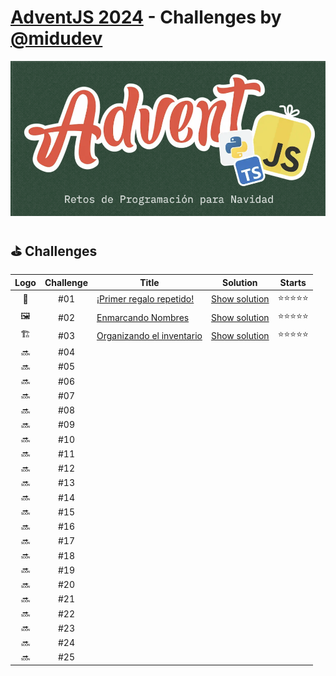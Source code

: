 # [AdventJS 2024][adventjs] - Challenges by [@midudev][midudev]

![AdventJS 2024][adventjs-logo]

## ⛳ Challenges
| Logo | Challenge | Title                                  | Solution                          | Starts   |
| :--: | :-------: | -------------------------------------  | :-------------------------------: | :------: |
| 🎁   | #01       | [¡Primer regalo repetido!][01]         | [Show solution](./challenges/01/) | ⭐️⭐️⭐️⭐️⭐️ |
| 🖼️   | #02       | [Enmarcando Nombres][02]               | [Show solution](./challenges/02/) | ⭐️⭐️⭐️⭐️⭐️ |
| 🏗️   | #03       | [Organizando el inventario][03]        | [Show solution](./challenges/03/) | ⭐️⭐️⭐️⭐️⭐️ |
| 🔜   | #04       | [][04]                                 | [](./challenges/04/)              |        |
| 🔜   | #05       | [][05]                                 | [](./challenges/05/)              |        |
| 🔜   | #06       | [][06]                                 | [](./challenges/06/)              |        |
| 🔜   | #07       | [][07]                                 | [](./challenges/07/)              |        |
| 🔜   | #08       | [][08]                                 | [](./challenges/08/)              |        |
| 🔜   | #09       | [][09]                                 | [](./challenges/09/)              |        |
| 🔜   | #10       | [][10]                                 | [](./challenges/10/)              |        |
| 🔜   | #11       | [][11]                                 | [](./challenges/11/)              |        |
| 🔜   | #12       | [][12]                                 | [](./challenges/12/)              |        |
| 🔜   | #13       | [][13]                                 | [](./challenges/13/)              |        |
| 🔜   | #14       | [][14]                                 | [](./challenges/14/)              |        |
| 🔜   | #15       | [][15]                                 | [](./challenges/15/)              |        |
| 🔜   | #16       | [][16]                                 | [](./challenges/16/)              |        |
| 🔜   | #17       | [][17]                                 | [](./challenges/17/)              |        |
| 🔜   | #18       | [][18]                                 | [](./challenges/18/)              |        |
| 🔜   | #19       | [][19]                                 | [](./challenges/19/)              |        |
| 🔜   | #20       | [][20]                                 | [](./challenges/20/)              |        |
| 🔜   | #21       | [][21]                                 | [](./challenges/21/)              |        |
| 🔜   | #22       | [][22]                                 | [](./challenges/22/)              |        |
| 🔜   | #23       | [][23]                                 | [](./challenges/23/)              |        |
| 🔜   | #24       | [][24]                                 | [](./challenges/24/)              |        |
| 🔜   | #25       | [][25]                                 | [](./challenges/25/)              |        |


[midudev]: https://midu.dev
[adventjs]: https://adventjs.dev
[adventjs-logo]: /assets/banner_2024.png

[01]: https://adventjs.dev/es/challenges/2024/1
[02]: https://adventjs.dev/es/challenges/2024/2
[03]: https://adventjs.dev/es/challenges/2024/3
[04]: https://adventjs.dev/es/challenges/2024/4
[05]: https://adventjs.dev/es/challenges/2024/5
[06]: https://adventjs.dev/es/challenges/2024/6
[07]: https://adventjs.dev/es/challenges/2024/7
[08]: https://adventjs.dev/es/challenges/2024/8
[09]: https://adventjs.dev/es/challenges/2024/9
[10]: https://adventjs.dev/es/challenges/2024/10
[11]: https://adventjs.dev/es/challenges/2024/11
[12]: https://adventjs.dev/es/challenges/2024/12
[13]: https://adventjs.dev/es/challenges/2024/13
[14]: https://adventjs.dev/es/challenges/2024/14
[15]: https://adventjs.dev/es/challenges/2024/15
[16]: https://adventjs.dev/es/challenges/2024/16
[17]: https://adventjs.dev/es/challenges/2024/17
[18]: https://adventjs.dev/es/challenges/2024/18
[19]: https://adventjs.dev/es/challenges/2024/19
[20]: https://adventjs.dev/es/challenges/2024/20
[21]: https://adventjs.dev/es/challenges/2024/21
[22]: https://adventjs.dev/es/challenges/2024/22
[23]: https://adventjs.dev/es/challenges/2024/23
[24]: https://adventjs.dev/es/challenges/2024/24
[25]: https://adventjs.dev/es/challenges/2024/25

